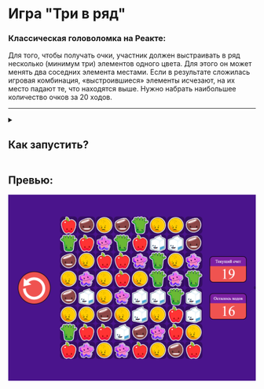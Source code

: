 <h1>Игра "Три в ряд"</h1>
  <h3>Классическая головоломка на Реакте:</h3>
  <p> Для того, чтобы получать очки, участник должен выстраивать в ряд несколько (минимум три) элементов одного цвета.
  Для этого он может менять два соседних элемента местами. Если в результате сложилась игровая комбинация, «выстроившиеся» элементы исчезают, на их место падают те, что находятся выше. Нужно набрать наибольшее количество очков за 20 ходов.</p>
   <hr>
   <details>
  <summary><h2>Как запустить?</h2></summary>
  <h3>Технические требования:</h3>
    1) Node.js >19.7.0
  <hr>
  <h3>Установка:</h3>
  <p>В корне проекта вызываем комманду:</p>
  <pre>npm install</pre>
  <h3>Запуск</h3>
  <p>После установки в корне проекта вызываем комманду:</p>
  <pre>npm start</pre>
  <p>После чего проект откроется в вашем браузере по адресу: http://localhost:3000/</p>
</details>
  <h2 >Превью:</h2>  
    <img src="src/assets/preview1.png" alt="qr"/>
